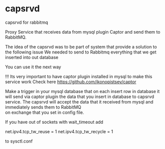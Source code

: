# capsrvd
capsrvd for rabbitmq

Proxy Service that receives data from mysql plugin Captor and send them to RabbitMQ.

The idea of the capsrvd was to be part of system that provide a solution to the following issue 
We needed to send to Rabbitmq everything that we get inserted into out database


You can use it the next way

!!! Its very important to have captor plugin installed in mysql to make this service work
Check here https://github.com/ikonopistsev/captor

Make a trigger in your mysql database that on each insert row in database it will send 
via captor plugin the data that you insert in database to capsrvd service. The capsrvd 
will accept the data that it received from mysql and immediately sends them to RabbitMQ    
on exchange that you set in config file. 

If you have out of sockets with wait_timeout add

net.ipv4.tcp_tw_reuse = 1 
net.ipv4.tcp_tw_recycle = 1

to sysctl.conf 
